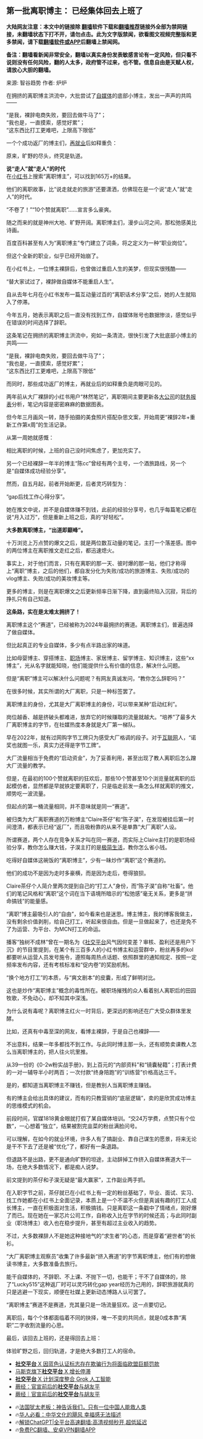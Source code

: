 <!-- 面包屑导航 --> <h2>第一批离职博主： 已经集体回去上班了</h2> <p class="notice"><b>大陆网友注意：本文中的链接除 <a href="https://github.com/bannedbook/fanqiang" >翻墙</a>软件下载和<a href="https://github.com/killgcd/justmysocks/blob/master/README.md">翻墙推荐</a>链接外全部为禁网链接，未翻墙状态下打不开，请勿点击。此为文字版禁闻，欲看图文视频完整版和更多禁闻，请下载<a href="https://github.com/bannedbook/fanqiang">翻墙软件或APP</a>后翻墙上禁闻网。</p><p>备注：翻墙看新闻非常安全，翻墙以真实身份发表敏感言论有一定风险，但只看不说则没有任何风险，翻的人太多，政府管不过来，也不管。信息自由是天赋人权，请放心大胆的翻墙。</b></p>  <div class="entry"> <p>来源:&nbsp;智谷趋势                            作者:&nbsp;炉炉                                                 </p> <p>在拥挤的离职博主洪流中，大批尝试了<a href="https://www.bannedbook.org/bnews/tag/%e8%87%aa%e5%aa%92%e4%bd%93/" class="st_tag internal_tag" rel="tag" title="标签 自媒体 下的日志">自媒体</a>的底部小博主，发出一声声的共鸣——</p> <p>“是我，裸辞电商失败，要回去做牛马了”；<br />	“我也是，一直摸索，感觉好累”；<br />	“这东西比打工更难吧，上限高下限低”</p> <p>一个个成功返厂的博主们，<a href="https://www.bannedbook.org/bnews/tag/%E5%86%8D%E5%B0%B1%E4%B8%9A/" class="st_tag internal_tag" rel="tag" title="标签 再就业 下的日志">再就业</a>后如释重负：</p> <p>原来，旷野的尽头，终究是轨道。</p> <p><strong>说“走人”就“走人”的时代</strong><br />	在<a href="https://www.bannedbook.org/bnews/tag/%e5%b0%8f%e7%ba%a2%e4%b9%a6/" class="st_tag internal_tag" rel="tag" title="标签 小红书 下的日志">小红书</a>上搜索“离职博主”，可以找到165万+的结果。</p> <p>他们的离职故事，比“说走就走的旅游”还要潇洒，仿佛现在是一个说“走人”就“走人”的时代。</p> <p>“不卷了！”“10个赞就离职”……宣言多么豪爽。</p> <p>随之而来的就是神州大地、旷野开阔。离职博主们，漫步山河之间，那松弛感美比诗画。</p> <p>百度百科甚至有人为“离职博主”专门建立了词条，将之定义为一种“职业岗位”。</p> <p>但这个全新的职业，似乎已经开始崩了。</p> <p>在小红书上，一位博主裸辞后，也曾做过重启人生的美梦，但现实很残酷——</p> <p>“替大家试过了，裸辞做自媒体不能重启人生”。</p> <p>自从去年七月在小红书发布一篇互动量过百的“离职话术分享”之后，她的人生就陷入了停滞。</p> <p>今年五月，她表示离职之后一直没有找到工作，自媒体账号也数据惨淡，感觉似乎在错误的时间选择了辞职。</p> <p>这条笔记在拥挤的离职博主洪流中，宛如一条清流，很快引发了大批底部小博主的共鸣——</p> <p>“是我，裸辞电商失败，要回去做牛马了”；<br />	“我也是，一直摸索，感觉好累”；<br />	“这东西比打工更难吧，上限高下限低”</p> <p>而同时，那些成功返厂的博主，再就业后的如释重负是肉眼可见的。</p>  <p>两年前从大厂裸辞的小红书用户“林然笔记”，离职期间主要更新各<a href="https://www.bannedbook.org/bnews/tag/%E5%A4%A7%E5%85%AC%E5%8F%B8/" class="st_tag internal_tag" rel="tag" title="标签 大公司 下的日志">大公司</a>的<a href="https://www.bannedbook.org/bnews/tag/%E8%B4%A2%E5%8A%A1%E6%8A%A5%E8%A1%A8/" class="st_tag internal_tag" rel="tag" title="标签 财务报表 下的日志">财务报表</a>分析，笔记内容是密密麻麻的数据图表。</p> <p>但今年三月画风一转，随手拍摄的美食照片搭配杂思文案，开始周更“裸辞2年+重新工作第x周”的生活记录。</p> <p>从第一周她就感慨：</p> <p>相比离职的时候，上班的自己没时间焦虑了，更加充实了。</p> <p>另一个已经裸辞一年半的博主“陈cc”曾经有两个主号，一个酒旅路线，另一个是“自媒体成功经验分享”。</p> <p>然而，自五月起，前者开始断更，后者灵巧转型为：</p> <p>“gap后找工作心得分享”。</p> <p>她在推文中说，并不是自媒体赚不到钱，此前的经验分享号，也几乎每篇笔记都在说“月入过万”，但是重新上班之后，真的“好轻松”。</p> <p><strong>大多数离职博主，“出道即巅峰”。</strong></p> <p>十万浏览上万点赞的爆文之后，就是两位数互动量的笔记，主打一个落差感。图中的两位博主在离职推文走红之后，都迅速熄火。</p> <p></p> <p>	事实上，对于他们而言，只有在离职的那一天、彼时爆的那一贴，他们才称得上“离职”博主，之后的他们，都自发分化为失败/成功的旅游博主、失败/成功的vlog博主、失败/成功的美妆博主等。</p> <p>更多的博主，则是在离职爆文之后更新频率日渐下降，直到最终陷入沉寂，背后的挣扎只有自己知道。</p> <p><strong>这条路，实在是太难太拥挤了！</strong></p> <p>离职博主这个“赛道”，已经被称为2024年最拥挤的赛道。离职博主们，普遍选择了做自媒体。</p> <p>但比起真正的专业自媒体，多少有点半路出家的味道。</p> <p>比如母婴博主、穿搭博主、<a href="https://www.bannedbook.org/bnews/tag/%e8%81%8c%e5%9c%ba/" class="st_tag internal_tag" rel="tag" title="标签 职场 下的日志">职场</a>博主、家居博主、留学博主、知识博主，这些“xx博主”，光从名字就能知晓，他们能提供什么有价值的信息，解决什么问题。</p> <p>但是“离职”博主可以解决什么问题呢？有网友真诚发问，“教你怎么辞职吗？”</p>  <p>在很多时候，其实所谓的大厂离职，只是一种标签罢了。</p> <p>离职博主的身份，尤其是大厂离职博主的身份，可以带来某种“启动红利”。</p> <p>岗位越香、越是挤破头都难进，放弃它的时候赚取的流量就越大。“培养”了最多大厂离职博主的字节，在社媒热度本身就是大厂第一梯队。</p> <p>早在2022年，就有过网购字节工牌只为感受大厂格调的段子。对于<a href="https://www.bannedbook.org/bnews/tag/%e4%ba%92%e8%81%94%e7%bd%91/" class="st_tag internal_tag" rel="tag" title="标签 互联网 下的日志">互联网</a>人，“诺奖也就图一乐，真实力还得是字节工牌”。</p> <p>大厂流量相当于免费的“启动资金”，为了妥善利用，甚至出现了教人离职后怎么蹭大厂流量的教学。</p> <p>但是，在最初的100个赞就离职的狂欢后，那些10个赞甚至10个浏览量就离职的后起模仿者，显然都是早就铁定要离职了，只是临走前发一条怎么样就离职的推文，顺势吃一波流量。</p> <p>但起点的第一桶流量相同，并不意味就是同一“赛道”。</p> <p>被归类为大厂离职赛道的万粉博主“Claire茶仔”和“陈子淏”，在发现被挂后第一时间澄清，都表示已经“返厂”，而且吸粉靠的从来不是单靠“大厂离职”人设。</p> <p>所谓赛道，两个人存在竞争关系才叫在同一赛道，而实际上Claire主打的是职场经验分享，教你怎么赚大钱，子淏主打的是<a href="https://www.bannedbook.org/bnews/tag/%E6%9E%81%E7%AE%80%E7%94%9F%E6%B4%BB/" class="st_tag internal_tag" rel="tag" title="标签 极简生活 下的日志">极简生活</a>，教你怎么省小钱。</p> <p>吃得好自媒体这碗饭的“离职博主”，少有一昧炒作“离职”这个赛道的。</p> <p>他们的成功不是因为走时多豪横，而是因为走后，卷得狼狈。</p> <p>Claire茶仔个人简介里两次提到自己的“打工人”身份，而“陈子淏”自称“社畜”。他们的笔记风格和“离职”这个词在当下语境所暗示的“松弛感”毫无关系，更多是“拼命搞钱”的能量感。</p> <p></p> <p>	&#8220;离职&#8221;博主最吸引人的“自由”，如今看来也是迷思。博主博主，我的博客我做主，没有剩余价值剥削，给自己打工，听起来很自由。但是一旦做起来了，也还是免不了为运营、为平台、为MCN打工的命运。</p> <p>播客“独树不成林”曾在一期名为《<a href="https://www.bannedbook.org/bnews/tag/%E7%A4%BE%E4%BA%A4%E5%B9%B3%E5%8F%B0/" class="st_tag internal_tag" rel="tag" title="标签 社交平台 下的日志">社交平台</a>风气因何变差？审核、盈利还是用户下沉》的节目里提到，在某个有三百多人的小红书博主和运营群中，粉丝再多的kol都要听从运营人员发号施令，遵照每周热点话题、依照群里的通知规定、按照一定频率发布内容，还有考核标准和“促内卷”的奖励机制。</p> <p>“换个地方打工”的本质，与“爽文剧本”的皮囊，形成了鲜明对比。</p> <p>这也是炒作“离职博主”概念的毒性所在。被职场摧残的众人看着别人离职后的田园牧歌，不免动心，却不知其中深浅。</p> <p>为什么说有毒呢？离职博主红火一时背后，更深远的影响还在广大受众群体里发酵。</p>  <p>比如，还真有中毒至深的网友，看博主裸辞，于是自己也裸辞——</p> <p>不出意料，结果一年多都找不到工作。与此同时博主那一头，还有顺势卖课教人怎么当离职博主的，把人往火坑里推。</p> <p>从39一份的《0-2w粉实战手册》，到上百元的“内部资料”和“镜囊秘籍”；打表计费的一对一辅导半小时两百；一次付款“终身陪跑”的“训练营”价格高达三千。</p> <p>是的，都知道当离职博主不赚钱，但是教别人当离职博主赚钱。</p> <p>有的博主会给出具体的建议，而有的只教营销的“底层逻辑”，卖的是欣赏成功博主的思维模式的机会。</p> <p>前段时间，官媒1818黄金眼就打假了某自媒体培训。“交24万学费，点赞只有个位数”，一心想着“独立”，结果被割完韭菜的粉丝满脸问号。</p> <p></p> <p>	可以理解，在如今的就业环境，许多人有了搞副业、靠自己谋生的愿景，将来无论是干不下去了还是被“优化”了，都好有一条退路。</p> <p>但退路不是出路，更不是通向旷野的坦途，主动辞掉工作挤入自媒体赛道大干一场，在绝大多数情况下，都是痴人说梦。</p> <p>前文提到的茶仔和子淏无疑是“最大赢家”，工作副业两手抓。</p> <p>在入职字节之前，茶仔就已在小红书上有一定的粉丝基础了，毕业、面试、实习、找工作她都在小红书上全面记录，本质上是一个不温不火但是真诚有趣的打工人成长博主，一直在积极面对生活，积极搞钱。只是离职这一条戳中了情绪点，刚好爆了而已。现在她在一家芯片公司工作，自称收入比在字节的时候还高；与此同时副业（职场博主）收入也在稳步提升，甚至有超过主业收入的趋势。</p> <p>不过，大多数裸辞人不是她这种接地气的“求生者”的心态，而是穿着“避世者”的长衫。</p> <p>“大厂离职博主观察员”收集了许多最新“挤入赛道”的字节离职博主，他们有的想做读书博主，大多数准备去旅行。</p> <p>能干自媒体的，不辞职、不上课、不抛下一切，也能干；干不了自媒体的，除了“Lucky515”这种返厂时可以灵巧转化gap year经历为己用的，辞职旅游就真的只是逃避一下现实，顺便在社媒上更新动态博路人认可罢了。</p> <p>“离职博主”赛道不是赛道，充其量只是一场流量狂欢。这一点要切记。</p> <p>离职后，每个个体都面临着不同的抉择，唯一不变的共同点，就是0成本靠“离职”二字收割流量的心思。</p> <p>最后，该回去上班的，还是得回去上班：</p> <p>体验旷野之后，回归轨道，才是绝大多数打工人的宿命。</p>  <!--<div id="taboola-mid-1"></div>--><ul class='op-related-articles' title='相关阅读'> <li><a href='https://www.bannedbook.org/bnews/itnews/20240712/2061337.html' target='_blank'><b>社交平台</b> X 因蓝色认证标志存在欺骗行为将面临欧盟巨额罚款</a></li> <li><a href='https://www.bannedbook.org/bnews/itnews/20240710/2060379.html' target='_blank'>马斯克旗下<b>社交平台</b> X 增长停滞</a></li> <li><a href='https://www.bannedbook.org/bnews/itnews/20240706/2058885.html' target='_blank'><b>社交平台</b> X 计划深度整合 Grok 人工智能</a></li> <li><a href='https://www.bannedbook.org/bnews/comments/20240703/2057549.html' target='_blank'>蕨经：官宣前后的<b>社交平台</b>与胡友平</a></li> <li><a href='https://www.bannedbook.org/bnews/baitai/20240702/2057336.html' target='_blank'>蕨经｜官宣前后的<b>社交平台</b>与胡友平</a></li> </ul> <ul class="texttj"> <li>🔥<a href="https://www.bannedbook.org/bnews/ssgc/20230219/1850782.html" target="_blank">法国犹太老板：神告诉我们，只有一位中国人能救人类</a></li> <li>🔥<a href="https://www.bannedbook.org/bnews/comments/20220220/1694796.html" target="_blank">华人必看：中华文化的飓风 幸福感无法描述</a></li> <li>🔥<a href="https://github.com/bannedbook/fanqiang/wiki/V2ray%E6%9C%BA%E5%9C%BA" target="_blank">解锁ChatGPT|全平台高速翻墙:高清视频秒开,超低延迟</a></li> <li>🔥<a href="https://github.com/bannedbook/fanqiang/wiki/%E7%A6%81%E9%97%BB%E7%BD%91%E5%AE%89%E5%8D%93%E7%BF%BB%E5%A2%99%E6%96%B0%E9%97%BBAPP" target="_blank">免费PC翻墙、安卓VPN翻墙APP</a></li> </ul><p> </p><a name='sharetosocial'></a> <div style="margin-bottom:5px;padding-bottom:5px;clear:both"> <div id="archive-pix-1" class="banner-ads"> <!-- AuctionX Display platform tag START --> <div id="27602x728x90x621x_ADSLOT1" clicktrack="%%CLICK_URL_ESC%%"></div>  <!-- AuctionX Display platform tag END --> </div> <div id="archive-pix-2" class="banner-ads"> <!-- AuctionX Display platform tag START --> <div id="27556x300x250x621x_ADSLOT1" clicktrack="%%CLICK_URL_ESC%%" style="margin:0 auto;text-align:center"></div>  <!-- AuctionX Display platform tag END --> </div> </div>  <div id="archive-pix-1" class="banner-ads"> <!-- AuctionX Display platform tag START --> <div id="27603x728x90x621x_ADSLOT1" clicktrack="%%CLICK_URL_ESC%%"></div>  <!-- AuctionX Display platform tag END --> </div> </div><!--END ENTRY--> 